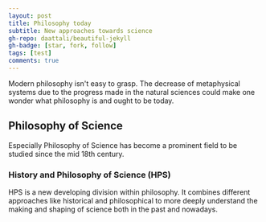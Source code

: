 ```yaml
---
layout: post
title: Philosophy today
subtitle: New approaches towards science
gh-repo: daattali/beautiful-jekyll
gh-badge: [star, fork, follow]
tags: [test]
comments: true
---
```


Modern philosophy isn't easy to grasp. The decrease of metaphysical systems due to the progress made in the natural sciences could make one wonder what philosophy is and ought to be today. 



## Philosophy of Science

Especially Philosophy of Science has become a prominent field to be studied since the mid 18th century. 

### History and Philosophy of Science (HPS)

HPS is a new developing division within philosophy. It combines different approaches like historical and philosophical to more deeply understand the making and shaping of science both in the past and nowadays. 